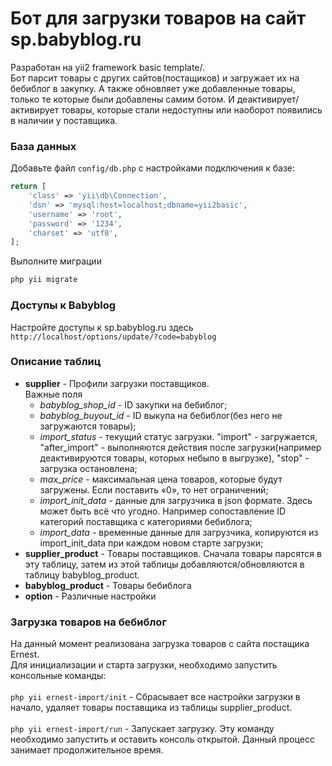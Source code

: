 <h1>Бот для загрузки товаров на сайт sp.babyblog.ru</h1>
Разработан на yii2 framework basic template/.<br>Бот парсит товары с других сайтов(постащиков) и загружает их на бебиблог в закупку. А также обновляет уже добавленные товары, только те которые были добавлены самим ботом. И деактивирует/активирует товары, которые стали недоступны или наоборот появились в наличии у поставщика. 


### База данных

Добавьте файл `config/db.php` с настройками подключения к базе:
```php
return [
    'class' => 'yii\db\Connection',
    'dsn' => 'mysql:host=localhost;dbname=yii2basic',
    'username' => 'root',
    'password' => '1234',
    'charset' => 'utf8',
];
```

Выполните миграции
```php
php yii migrate
```

### Доступы к Babyblog

Настройте доступы к sp.babyblog.ru здесь `http://localhost/options/update/?code=babyblog`

### Описание таблиц

<ul>
<li>
    <b>supplier</b> - Профили загрузки поставщиков.<br>
    Важные поля
    <ul>
    <li><i>babyblog_shop_id</i> - ID закупки на бебиблог;</li>
    <li><i>babyblog_buyout_id</i> - ID выкупа на бебиблог(без него не загружаются товары);</li>
    <li><i>import_status</i> - текущий статус загрузки. "import" - загружается, "after_import" - выполняются действия после загрузки(например деактивируются товары, которых небыло в выгрузке), "stop" - загрузка остановлена;</li>
    <li><i>max_price</i> - максимальная цена товаров, которые будут загружены. Если поставить «0», то нет ограничений;</li>
    <li><i>import_init_data</i> - данные для загрузчика в json формате. Здесь может быть всё что угодно. Например сопоставление ID категорий поставщика с категориями бебиблога;</li>
    <li><i>import_data</i> - временные данные для загрузчика, копируются из import_init_data при каждом новом старте загрузки;</li>
    </ul>
</li>
<li><b>supplier_product</b> - Товары поставщиков. Cначала товары парсятся в эту таблицу, затем из этой таблицы добавляются/обновляются в таблицу babyblog_product.</li>
<li><b>babyblog_product</b> - Товары бебиблога</li>
<li><b>option</b> - Различные настройки</li>
</ul>

### Загрузка товаров на бебиблог

На данный момент реализована загрузка товаров с сайта постащика Ernest.<br> 
Для инициализации и старта загрузки, необходимо запустить консольные команды: <br><br>
`php yii ernest-import/init` - Cбрасывает все настройки загрузки в начало, удаляет товары поставщика из таблицы supplier_product.<br><br>
`php yii ernest-import/run` - Запускает загрузку. Эту команду необходимо запустить и оставить консоль открытой. Данный процесс занимает продолжительное время.
```